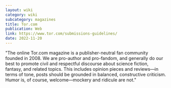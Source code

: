 ```yaml
---
layout: wiki
category: wiki
subcategory: magazines
title: Tor.com
publication: Web
link: https://www.tor.com/submissions-guidelines/
date: 2022-11-20
---
```


"The online Tor.com magazine is a publisher-neutral fan community founded in 2008. We are pro-author and pro-fandom, and generally do our best to promote civil and respectful discourse about science fiction, fantasy, and related topics. This includes opinion pieces and reviews—in terms of tone, posts should be grounded in balanced, constructive criticism. Humor is, of course, welcome—mockery and ridicule are not."

